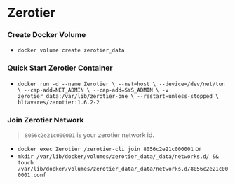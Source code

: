 # Zerotier

### Create Docker Volume
  - `docker volume create zerotier_data`

### Quick Start Zerotier Container
  - `docker run -d --name Zerotier \
--net=host \
--device=/dev/net/tun \
--cap-add=NET_ADMIN \
--cap-add=SYS_ADMIN \
-v zerotier_data:/var/lib/zerotier-one \
--restart=unless-stopped \
bltavares/zerotier:1.6.2-2`

### Join Zerotier Network
> `8056c2e21c000001` is your zerotier network id.

  - `docker exec Zerotier /zerotier-cli join 8056c2e21c000001`
  or
  - `mkdir /var/lib/docker/volumes/zerotier_data/_data/networks.d/ && touch /var/lib/docker/volumes/zerotier_data/_data/networks.d/8056c2e21c000001.conf`
